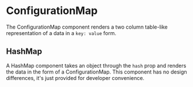 # ConfigurationMap

The ConfigurationMap component renders a two column table-like representation of a data in a `key: value` form.

## HashMap
A HashMap component takes an object through the `hash` prop and renders the data in the form of a ConfigurationMap. This component has no design differences, it's just provided for developer convenience.
